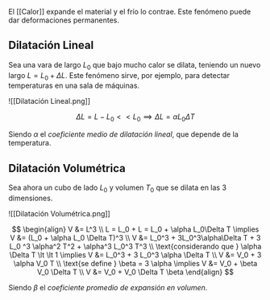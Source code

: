 El [[Calor]] expande el material y el frío lo contrae. Este fenómeno puede dar deformaciones permanentes.

## Dilatación Lineal

Sea una vara de largo $L_0$ que bajo mucho calor se dilata, teniendo un nuevo largo $L = L_0 + \Delta L$. Este fenómeno sirve, por ejemplo, para detectar temperaturas en una sala de máquinas.

![[Dilatación Lineal.png]]

$$\Delta L = L - L_0 \lt \lt L_0 \implies \Delta L = \alpha L_0 \Delta T$$

Siendo $\alpha$ el _coeficiente medio de dilatación lineal_, que depende de la temperatura.

## Dilatación Volumétrica

Sea ahora un cubo de lado $L_0$ y volumen $T_0$ que se dilata en las 3 dimensiones.

![[Dilatación Volumétrica.png]]

$$
\begin{align}
V &= L^3 \\
L = L_0 + L = L_0 + \alpha L_0\Delta T \implies V &= (L_0 + \alpha L_0 \Delta T)^3 \\
V &= L_0^3 + 3L_0^3\alpha\Delta T + 3 L_0 ^3 \alpha^2 T^2 + \alpha^3 L_0^3 T^3 \\
\text{considerando que } \alpha \Delta T \lt \lt 1 \implies V &= L_0^3 + 3 L_0^3 \alpha \Delta T \\
V &= V_0 + 3 \alpha V_0 T \\
\text{se define } \beta = 3 \alpha \implies V &= V_0 + \beta V_0 \Delta T \\
V &= V_0 + V_0 \Delta T \beta
\end{align}
$$

Siendo $\beta$ el _coeficiente promedio de expansión en volumen_.
